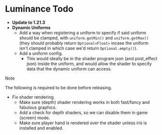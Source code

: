 # Luminance Todo  
- **Update to 1.21.3**  
- **Dynamic Uniforms**  
  - Add a way when registering a uniform to specify if said uniform should be clamped, with `uniform.getMin()` and `uniform.getMax()` (they should probably return `Optional<Float>` incase the uniform isn't clamped in which case we'd return `Optional.empty()`).  
  - Add a uniform config.  
    - This would ideally be in the shader program json (and post_effect json) inside the uniform, and would allow the shader to specify data that the dynamic uniform can access.  

> [!NOTE]  
> The following is required to be done before releasing.  
- Fix shader rendering.  
  - Make sure (depth) shader rendering works in both fast/fancy and fabulous graphics.  
  - Add a check for depth shaders, so we can disable them in game (screen) mode.  
  - Make sure player hand is rendered over the shader unless iris is installed and enabled.  